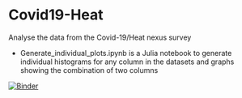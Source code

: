 # Covid19-Heat
Analyse the data from the Covid-19/Heat nexus survey

- Generate_individual_plots.ipynb is a Julia notebook to generate individual histograms for any column in the datasets and graphs showing the combination of two columns

[![Binder](https://mybinder.org/badge_logo.svg)](https://mybinder.org/v2/gh/Cool-infrastructures/Covid19-Heat/HEAD)
